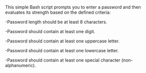 This simple Bash script prompts you to enter a password and then evaluates its strength based on the defined criteria:

-Password length should be at least 8 characters.
  
-Password should contain at least one digit.
   
-Password should contain at least one uppercase letter.
   
-Password should contain at least one lowercase letter.
  
-Password should contain at least one special character (non-alphanumeric).

